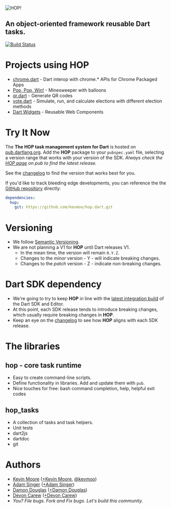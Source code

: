 ![HOP!](https://raw.github.com/kevmoo/hop.dart/master/resource/logo.png)
## An object-oriented framework reusable Dart tasks.

[![Build Status](https://drone.io/github.com/kevmoo/hop.dart/status.png)](https://drone.io/github.com/kevmoo/hop.dart/latest)

# Projects using HOP

* [chrome.dart](https://github.com/dart-gde/chrome.dart) - Dart interop with chrome.* APIs for Chrome Packaged Apps
* [Pop, Pop, Win!](https://github.com/dart-lang/pop-pop-win) - Minesweeper with balloons
* [qr.dart](https://github.com/kevmoo/qr.dart) - Generate QR codes
* [vote.dart](https://github.com/kevmoo/vote.dart) - Simulate, run, and calculate elections with different election methods
* [Dart Widgets](https://github.com/kevmoo/widget.dart) - Reusable Web Components

# Try It Now

The __The HOP task management system for Dart__ is hosted on [pub.dartlang.org](http://pub.dartlang.org/packages/hop). Add the __HOP__ package to your `pubspec.yaml` file, selecting a version range that works with your version of the SDK. _Always check the [HOP page](http://pub.dartlang.org/packages/hop) on pub to find the latest release._

See the [changelog](https://github.com/kevmoo/hop.dart/blob/master/changelog.md) to find the version that works best for you.

If you'd like to track bleeding edge developments, you can reference the the [GitHub repository](https://github.com/kevmoo/hop.dart) directly:
```yaml
dependencies:
  hop:
    git: https://github.com/kevmoo/hop.dart.git
```

# Versioning

* We follow [Semantic Versioning](http://semver.org/).
* We are not planning a V1 for __HOP__ until Dart releases V1.
	* In the mean time, the version will remain `0.Y.Z`.
	* Changes to the _minor_ version - Y - will indicate breaking changes.
	* Changes to the _patch_ version - Z - indicate non-breaking changes.

# Dart SDK dependency

* We're going to try to keep __HOP__ in line with the [latest integration build](https://gsdview.appspot.com/dart-editor-archive-integration/latest/) of the Dart SDK and Editor.
* At this point, each SDK release tends to introduce breaking changes, which usually require breaking changes in __HOP__.
* Keep an eye on the [changelog](https://github.com/kevmoo/hop.dart/blob/master/changelog.md) to see how __HOP__ aligns with each SDK release. 

# The libraries

## hop - core task runtime
  * Easy to create command-line scripts.
  * Define functionality in libraries. Add and update them with `pub`.
  * Nice touches for free: bash command completion, help, helpful exit codes

## hop_tasks
  * A collection of tasks and task helpers.
  * Unit tests
  * dart2js
  * dartdoc
  * git

# Authors
 * [Kevin Moore](https://github.com/kevmoo) ([+Kevin Moore](https://plus.google.com/110066012384188006594/), [@kevmoo](http://twitter.com/kevmoo))
 * [Adam Singer](https://github.com/financeCoding) ([+Adam Singer](https://plus.google.com/104569492481999771226))
 * [Damon Douglas](https://github.com/damondouglas) ([+Damon Douglas](https://plus.google.com/u/0/108940381045821372455/))
 * [Devon Carew](https://github.com/devoncarew) ([+Devon Carew](https://plus.google.com/104561874283081442379/))
 * _You? File bugs. Fork and Fix bugs. Let's build this community._
